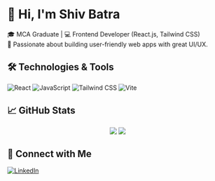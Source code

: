 # 👋 Hi, I'm Shiv Batra

🎓 MCA Graduate | 💻 Frontend Developer (React.js, Tailwind CSS)  
🚀 Passionate about building user-friendly web apps with great UI/UX.

## 🛠️ Technologies & Tools
![React](https://img.shields.io/badge/-React-20232A?style=for-the-badge&logo=react)
![JavaScript](https://img.shields.io/badge/-JavaScript-F7DF1E?style=for-the-badge&logo=javascript)
![Tailwind CSS](https://img.shields.io/badge/-Tailwind-38B2AC?style=for-the-badge&logo=tailwind-css)
![Vite](https://img.shields.io/badge/-Vite-646CFF?style=for-the-badge&logo=vite)

## 📈 GitHub Stats
<p align="center">
  <img src="https://github-readme-stats.vercel.app/api?username=shiv1820&show_icons=true&theme=tokyonight" />
  <img src="https://github-readme-streak-stats.herokuapp.com/?user=shiv1820&theme=tokyonight" />
</p>

## 🔗 Connect with Me
[![LinkedIn](https://img.shields.io/badge/-LinkedIn-blue?style=flat&logo=linkedin&link=https://linkedin.com/in/shiv-batra-b4620719b)](https://linkedin.com/in/shiv-batra-b4620719b)



<!--
**shiv1820/shiv1820** is a ✨ _special_ ✨ repository because its `README.md` (this file) appears on your GitHub profile.

Here are some ideas to get you started:

- 🔭 I’m currently working on ...
- 🌱 I’m currently learning ...
- 👯 I’m looking to collaborate on ...
- 🤔 I’m looking for help with ...
- 💬 Ask me about ...
- 📫 How to reach me: ...
- 😄 Pronouns: ...
- ⚡ Fun fact: ...
-->

